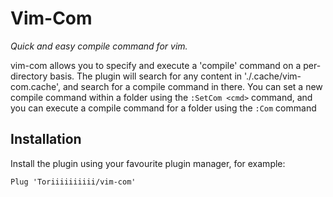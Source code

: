 # Vim-Com
*Quick and easy compile command for vim.*

vim-com allows you to specify and execute a 'compile' command on a per-directory basis. The plugin will search for any content in './.cache/vim-com.cache', and search for a compile command in there.
You can set a new compile command within a folder using the `:SetCom <cmd>` command, and you can execute a compile command for a folder using the `:Com` command

## Installation
Install the plugin using your favourite plugin manager, for example:
```vim
Plug 'Toriiiiiiiiii/vim-com'
```
